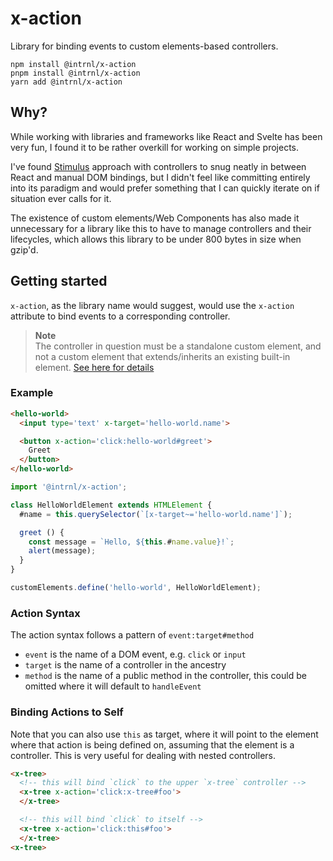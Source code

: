 # x-action

Library for binding events to custom elements-based controllers.

```
npm install @intrnl/x-action
pnpm install @intrnl/x-action
yarn add @intrnl/x-action
```

## Why?

While working with libraries and frameworks like React and Svelte has been
very fun, I found it to be rather overkill for working on simple projects.

I've found [Stimulus][stimulus] approach with controllers to snug neatly in
between React and manual DOM bindings, but I didn't feel like committing
entirely into its paradigm and would prefer something that I can quickly
iterate on if situation ever calls for it.

The existence of custom elements/Web Components has also made it unnecessary
for a library like this to have to manage controllers and their lifecycles,
which allows this library to be under 800 bytes in size when gzip'd.

## Getting started

`x-action`, as the library name would suggest, would use the `x-action`
attribute to bind events to a corresponding controller.

> **Note**  
> The controller in question must be a standalone custom element, and not a
> custom element that extends/inherits an existing built-in element.
> [See here for details][mdn-ce-overview]

### Example

```html
<hello-world>
  <input type='text' x-target='hello-world.name'>

  <button x-action='click:hello-world#greet'>
    Greet
  </button>
</hello-world>
```

```js
import '@intrnl/x-action';

class HelloWorldElement extends HTMLElement {
  #name = this.querySelector(`[x-target~='hello-world.name']`);

  greet () {
    const message = `Hello, ${this.#name.value}!`;
    alert(message);
  }
}

customElements.define('hello-world', HelloWorldElement);
```

### Action Syntax

The action syntax follows a pattern of `event:target#method`

- `event` is the name of a DOM event, e.g. `click` or `input`
- `target` is the name of a controller in the ancestry
- `method` is the name of a public method in the controller, this could be
  omitted where it will default to `handleEvent`

### Binding Actions to Self

Note that you can also use `this` as target, where it will point to the element
where that action is being defined on, assuming that the element is a
controller. This is very useful for dealing with nested controllers.

```html
<x-tree>
  <!-- this will bind `click` to the upper `x-tree` controller -->
  <x-tree x-action='click:x-tree#foo'>
  </x-tree>

  <!-- this will bind `click` to itself -->
  <x-tree x-action='click:this#foo'>
  </x-tree>
<x-tree>
```


[stimulus]: https://stimulus.hotwired.dev/
[mdn-ce-overview]: https://developer.mozilla.org/en-US/docs/Web/Web_Components/Using_custom_elements#high-level_view
